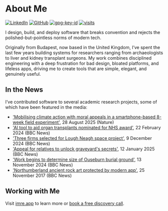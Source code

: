 # About Me

[![LinkedIn](https://img.shields.io/badge/Linked-in-0c66c3.svg)](https://link.imre.app/linkedin/)
[![GitHub](https://img.shields.io/badge/GitHub-%40imre-239a3b.svg)](https://link.imre.app/github)
[![gpg-key-id](https://img.shields.io/badge/0x83AE6894BF8C400A-blue?label=GPG-key)](https://github.com/imre.gpg)
[![visits](https://komarev.com/ghpvc/?username=imre&style=flat&color=313131&label=Profile+Visits&abbreviated=true)](https://github.com/imre)

I design, build, and deploy software that breaks convention and rejects the polished-but-pointless norms of modern tech.

Originally from Budapest, now based in the United Kingdom, I’ve spent the last few years building systems for researchers ranging from archaeologists to liver and kidney transplant surgeons. My work combines disciplined engineering with a deep frustration for bad design, bloated platforms, and lifeless apps, driving me to create tools that are simple, elegant, and genuinely useful.

## In the News
I’ve contributed software to several academic research projects, some of which have been featured in the media:

- ['Mobilising climate action with moral appeals in a smartphone-based 8-week field experiment'](https://link.imre.app/nature-s44168), 28 August 2025 (Nature)
- ['AI tool to aid organ transplants nominated for NHS award'](https://link.imre.app/bbc-68353365), 22 February 2024 (BBC News)
- ['Three firms selected for Lough Neagh space project'](https://link.imre.app/bbc-cz6lpeg4veeo), 9 December 2024 (BBC News)
- ['Appeal for relatives to unlock graveyard's secrets'](https://link.imre.app/bbc-c62q3p5147po), 12 January 2025 (BBC News)
- ['Work begins to determine size of Ouseburn burial ground']( https://link.imre.app/bbc-c98en59r7qmo), 13 November 2024 (BBC News)
- ['Northumberland ancient rock art protected by modern app'](https://link.imre.app/bbc-42123939), 25 November 2017 (BBC News)

## Working with Me

Visit [imre.app](https://link.imre.app/home) to learn more or [book a free discovery call](https://link.imre.app/call).  
